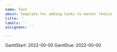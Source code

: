 ```yaml
---
name: Task
about: Template for adding tasks to master thesis
title: ''
labels: ''
assignees: ''

---
```


GanttStart: 2022-00-00
GanttDue: 2022-00-00
